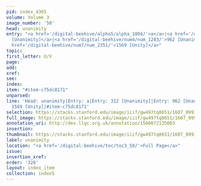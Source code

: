```yaml
---
pid: index_4365
volume: Volume 3
image_number: '50'
head: unanimity
entry: "<a href='/digital-beehive/alpha5/alpha_1004/'>a</a>|<a href='/digital-beehive/num2/num_0357/'>312
  [Unanimity]</a>|<a href='/digital-beehive/num4/num_1283/'>962 [Unanimity]</a>|<a
  href='/digital-beehive/num7/num_2351/'>1569 [Unity]</a>"
topic:
first_letter: U/V
page:
add:
xref:
see:
index:
item: "#item-c75dc8171"
unparsed:
line: 'Head: unanimity|Entry: a|Entry: 312 [Unanimity]|Entry: 962 [Unanimity]|Entry:
  1569 [Unity]|#item-c75dc8171'
selection: https://stacks.stanford.edu/image/iiif/gw497tq8651/1607_0993/477,915,724,157/full/0/default.jpg
full_image: https://stacks.stanford.edu/image/iiif/gw497tq8651/1607_0993/full/full/0/default.jpg
annotation_uri: http://dev.llgc.org.uk/annotation/1560872135003
insertion:
thumbnail: https://stacks.stanford.edu/image/iiif/gw497tq8651/1607_0993/477,915,724,157/150,/0/default.jpg
label: unanimity
location: "<a href='/digital-beehive/toc/toc3_50/'>Full Page</a>"
issue:
insertion_xref:
order: '328'
layout: index_item
collection: index5
---
```


